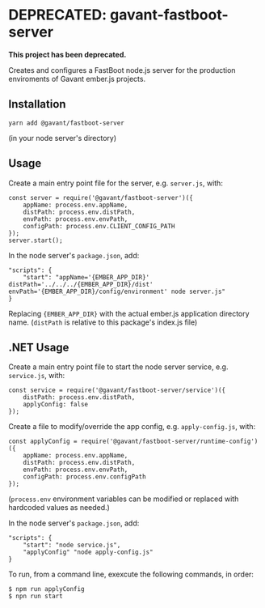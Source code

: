 # DEPRECATED: gavant-fastboot-server

**This project has been deprecated.**

Creates and configures a FastBoot node.js server for the production enviroments of Gavant ember.js projects.

## Installation

```
yarn add @gavant/fastboot-server
```

(in your node server's directory)

## Usage

Create a main entry point file for the server, e.g. `server.js`, with:

```
const server = require('@gavant/fastboot-server')({
    appName: process.env.appName,
    distPath: process.env.distPath,
    envPath: process.env.envPath,
    configPath: process.env.CLIENT_CONFIG_PATH
});
server.start();
```

In the node server's `package.json`, add:

```
"scripts": {
    "start": "appName='{EMBER_APP_DIR}' distPath='../../../{EMBER_APP_DIR}/dist' envPath='{EMBER_APP_DIR}/config/environment' node server.js"
}
```

Replacing `{EMBER_APP_DIR}` with the actual ember.js application directory name. (`distPath` is relative to this package's index.js file)

## .NET Usage

Create a main entry point file to start the node server service, e.g. `service.js`, with:

```
const service = require('@gavant/fastboot-server/service')({
    distPath: process.env.distPath,
    applyConfig: false
});
```

Create a file to modify/override the app config, e.g. `apply-config.js`, with:

```
const applyConfig = require('@gavant/fastboot-server/runtime-config')({
    appName: process.env.appName,
    distPath: process.env.distPath,
    envPath: process.env.envPath,
    configPath: process.env.configPath
});
```

(`process.env` environment variables can be modified or replaced with hardcoded values as needed.)

In the node server's `package.json`, add:

```
"scripts": {
    "start": "node service.js",
    "applyConfig" "node apply-config.js"
}
```

To run, from a command line, exexcute the following commands, in order:

```
$ npm run applyConfig
$ npn run start
```
